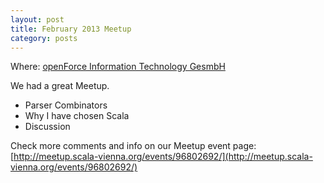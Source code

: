 ```yaml
---
layout: post
title: February 2013 Meetup
category: posts
---
```


Where: [openForce Information Technology GesmbH](http://openforce.at/)

We had a great Meetup.

  * Parser Combinators
  * Why I have chosen Scala
  * Discussion
 
Check more comments and info on our Meetup event page:<br/>
[http://meetup.scala-vienna.org/events/96802692/](http://meetup.scala-vienna.org/events/96802692/)
 
